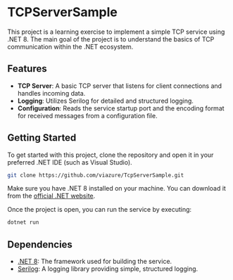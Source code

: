 # TCPServerSample

This project is a learning exercise to implement a simple TCP service using .NET 8. The main goal of the project is to understand the basics of TCP communication within the .NET ecosystem.

## Features

- **TCP Server**: A basic TCP server that listens for client connections and handles incoming data.
- **Logging**: Utilizes Serilog for detailed and structured logging.
- **Configuration**: Reads the service startup port and the encoding format for received messages from a configuration file.

## Getting Started

To get started with this project, clone the repository and open it in your preferred .NET IDE (such as Visual Studio).

```bash
git clone https://github.com/viazure/TcpServerSample.git
```

Make sure you have .NET 8 installed on your machine. You can download it from the [official .NET website](https://dotnet.microsoft.com/en-us/download/dotnet/8.0).

Once the project is open, you can run the service by executing:

```bash
dotnet run
```

## Dependencies

- [.NET 8](https://dotnet.microsoft.com/en-us/download/dotnet/8.0): The framework used for building the service.
- [Serilog](https://serilog.net/): A logging library providing simple, structured logging.
